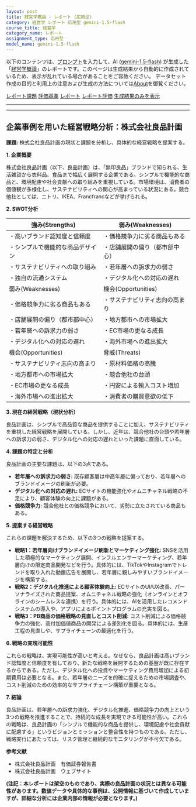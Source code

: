 ```yaml
---
layout: post
title: 経営学概論 - レポート (応用型)
category: 経営学 レポート 応用型 gemini-1.5-flash
course_title: 経営学
category_name: レポート
assignment_type: 応用型
model_name: gemini-1.5-flash
---
```


以下のコンテンツは、[プロンプト](http://127.0.0.1:8000/generated/経営学/gemini-1.5-flash/prompt_レポート-応用型.md)を入力して、AI ([gemini-1.5-flash](contents/gemini-1.5-flash)) が生成した「[経営学概論](/contents/経営学/)」のレポートです。このページは生成結果から自動的に作成されているため、表示が乱れている場合があることをご容赦ください。
データセット作成の目的と利用上の注意および生成の方法については[About](/About)を御覧ください。

[レポート課題](../レポート課題-応用型)
[評価基準](../評価基準-応用型)
[レポート](../レポート-応用型)
[レポート評価](../レポート評価-応用型)
[生成結果のみを表示](http://127.0.0.1:8000/generated/経営学/gemini-1.5-flash/レポート-応用型.md)
  

***
***
  
## 企業事例を用いた経営戦略分析：株式会社良品計画

**課題:** 株式会社良品計画の現状と課題を分析し、具体的な経営戦略を提案する。


**1. 企業概要**

株式会社良品計画（以下、良品計画）は、「無印良品」ブランドで知られる、生活雑貨から衣料品、食品まで幅広く展開する企業である。シンプルで機能的な商品と、環境配慮や社会貢献への取り組みを重視している。市場環境は、消費者の価値観が多様化し、サステナビリティへの関心が高まっている状況にある。競合他社としては、ニトリ、IKEA、Francfrancなどが挙げられる。


**2. SWOT分析**

| 強み(Strengths) | 弱み(Weaknesses) |
|---|---|
| ・高いブランド認知度と信頼度 | ・価格競争力に劣る商品もある |
| ・シンプルで機能的な商品デザイン | ・店舗展開の偏り（都市部中心） |
| ・サステナビリティへの取り組み | ・若年層への訴求力の弱さ |
| ・独自の流通システム | ・デジタル化への対応の遅れ |
| 弱み(Weaknesses) | 機会(Opportunities) |
| ・価格競争力に劣る商品もある | ・サステナビリティ志向の高まり |
| ・店舗展開の偏り（都市部中心） | ・地方都市への市場拡大 |
| ・若年層への訴求力の弱さ | ・EC市場の更なる成長 |
| ・デジタル化への対応の遅れ | ・海外市場への進出拡大 |
| 機会(Opportunities) | 脅威(Threats) |
| ・サステナビリティ志向の高まり | ・原材料価格の高騰 |
| ・地方都市への市場拡大 | ・競合他社の台頭 |
| ・EC市場の更なる成長 | ・円安による輸入コスト増加 |
| ・海外市場への進出拡大 | ・消費者の購買意欲の低下 |


**3. 現在の経営戦略（現状分析）**

良品計画は、シンプルで高品質な商品を提供することに加え、サステナビリティを重視した経営戦略を展開している。しかし、近年は、競合他社の台頭や若年層への訴求力の弱さ、デジタル化への対応の遅れといった課題に直面している。


**4. 課題の特定と分析**

良品計画の主要な課題は、以下の3点である。

* **若年層への訴求力の弱さ:**  既存顧客層は中高年層に偏っており、若年層へのブランドイメージの刷新が必要。
* **デジタル化への対応の遅れ:** ECサイトの機能強化やオムニチャネル戦略の不足により、顧客体験の向上に課題がある。
* **価格競争力:**  競合他社との価格競争において、劣勢に立たされている商品もある。


**5. 提案する経営戦略**

これらの課題を解決するため、以下の3つの戦略を提案する。

* **戦略1：若年層向けブランドイメージ刷新とマーケティング強化:**  SNSを活用した積極的なマーケティング展開、インフルエンサーマーケティング、若年層向けの限定商品開発などを行う。具体的には、TikTokやInstagramでトレンドを取り入れた動画広告を展開し、若年層に親しみやすいブランドイメージを構築する。
* **戦略2：デジタル化推進による顧客体験向上:**  ECサイトのUI/UX改善、パーソナライズされた商品提案、オムニチャネル戦略の強化（オンラインとオフラインのシームレスな連携）を行う。具体的には、AIを活用したレコメンドシステムの導入や、アプリによるポイントプログラムの充実を図る。
* **戦略3：PB商品の価格戦略の見直しとコスト削減:**  コスト削減による価格競争力の強化、高付加価値商品の開発による差別化を図る。具体的には、生産工程の見直しや、サプライチェーンの最適化を行う。


**6. 戦略の実現可能性**

これらの戦略は、実現可能性が高いと考える。なぜなら、良品計画は高いブランド認知度と信頼度を有しており、新たな戦略を展開するための基盤が既に存在するからである。ただし、デジタル化への投資やマーケティング費用増加による初期費用は必要となる。また、若年層のニーズを的確に捉えるための市場調査や、コスト削減のための効率的なサプライチェーン構築が重要となる。


**7. 結論**

良品計画は、若年層への訴求力強化、デジタル化推進、価格競争力の向上という3つの戦略を推進することで、持続的な成長を実現できる可能性が高い。これらの戦略は、良品計画の「シンプルで機能的な商品を提供し、環境配慮や社会貢献に配慮する」というビジョンとミッションと整合性を持つものである。ただし、戦略実行にあたっては、リスク管理と継続的なモニタリングが不可欠である。


**参考文献**

* 株式会社良品計画　有価証券報告書
* 株式会社良品計画　ウェブサイト


**(注記：本レポートは架空のものであり、実際の良品計画の状況とは異なる可能性があります。数値データや具体的な事例は、公開情報に基づいて作成していますが、詳細な分析には企業内部の情報が必要となります。)**
